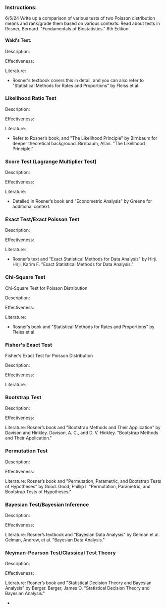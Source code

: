 ### Instructions:
6/5/24 Write up a comparison of various tests of two Poisson distribution means and rank/grade them based on various contexts. Read about tests in Rosner, Bernard. "Fundamentals of Biostatistics." 8th Edition.


#### Wald's Test: 
Description: 


Effectiveness:

Literature: 

- Rosner's textbook covers this in detail, and you can also refer to "Statistical Methods for Rates and Proportions" by Fleiss et al.
  

### Likelihood Ratio Test
Description: 


Effectiveness:

Literature: 

- Refer to Rosner’s book, and "The Likelihood Principle" by Birnbaum for deeper theoretical background. Birnbaum, Allan. "The Likelihood Principle."


### Score Test (Lagrange Multiplier Test)
Description: 


Effectiveness:

Literature: 
 
- Detailed in Rosner’s book and "Econometric Analysis" by Greene for additional context.


### Exact Test/Exact Poisson Test
Description: 


Effectiveness:

Literature: 

- Rosner’s text and "Exact Statistical Methods for Data Analysis" by Hirji. Hirji, Karim F. "Exact Statistical Methods for Data Analysis."

### Chi-Square Test
Chi-Square Test for Poisson Distribution

Description: 


Effectiveness:

Literature: 

- Rosner’s book and "Statistical Methods for Rates and Proportions" by Fleiss et al. 

### Fisher's Exact Test
Fisher's Exact Test for Poisson Distribution

Description: 


Effectiveness:

Literature: 

### Bootstrap Test
Description: 


Effectiveness:

Literature: Rosner’s book and "Bootstrap Methods and Their Application" by Davison and Hinkley. Davison, A. C., and D. V. Hinkley. "Bootstrap Methods and Their Application."

### Permutation Test

Description: 


Effectiveness:

Literature: Rosner’s book and "Permutation, Parametric, and Bootstrap Tests of Hypotheses" by Good. Good, Phillip I. "Permutation, Parametric, and Bootstrap Tests of Hypotheses."

### Bayesian Test/Bayesian Inference
Description: 


Effectiveness:

Literature: Rosner’s textbook and "Bayesian Data Analysis" by Gelman et al. Gelman, Andrew, et al. "Bayesian Data Analysis."


### Neyman-Pearson Test/Classical Test Theory
Description: 


Effectiveness:

Literature: Rosner’s book and "Statistical Decision Theory and Bayesian Analysis" by Berger. Berger, James O. "Statistical Decision Theory and Bayesian Analysis." 

- 
